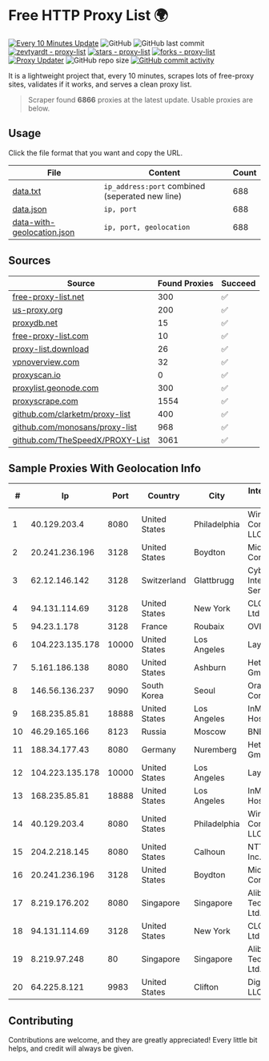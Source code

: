 
# Free HTTP Proxy List 🌍

[![Every 10 Minutes Update](https://github.com/mertguvencli/http-proxy-list/actions/workflows/main.yml/badge.svg?branch=main)](https://github.com/mertguvencli/http-proxy-list/actions/workflows/main.yml)
![GitHub](https://img.shields.io/github/license/mertguvencli/http-proxy-list)
![GitHub last commit](https://img.shields.io/github/last-commit/mertguvencli/http-proxy-list)
[![zevtyardt - proxy-list](https://img.shields.io/static/v1?label=zevtyardt&message=proxy-list&color=blue&logo=github)](https://github.com/zevtyardt/proxy-list "Go to GitHub repo")
[![stars - proxy-list](https://img.shields.io/github/stars/zevtyardt/proxy-list?style=social)](https://github.com/zevtyardt/proxy-list)
[![forks - proxy-list](https://img.shields.io/github/forks/zevtyardt/proxy-list?style=social)](https://github.com/zevtyardt/proxy-list)
[![Proxy Updater](https://github.com/zevtyardt/proxy-list/workflows/Proxy%20Updater/badge.svg)](https://github.com/zevtyardt/proxy-list/actions?query=workflow:"Proxy+Updater")
![GitHub repo size](https://img.shields.io/github/repo-size/zevtyardt/proxy-list)
[![GitHub commit activity](https://img.shields.io/github/commit-activity/m/zevtyardt/proxy-list?logo=commits)](https://github.com/zevtyardt/proxy-list/commits/main)

It is a lightweight project that, every 10 minutes, scrapes lots of free-proxy sites, validates if it works, and serves a clean proxy list.

> Scraper found **6866** proxies at the latest update. Usable proxies are below.

## Usage

Click the file format that you want and copy the URL.

|File|Content|Count|
|----|-------|-----|
|[data.txt](https://raw.githubusercontent.com/mertguvencli/http-proxy-list/main/proxy-list/data.txt)|`ip_address:port` combined (seperated new line)|688|
|[data.json](https://raw.githubusercontent.com/mertguvencli/http-proxy-list/main/proxy-list/data.json)|`ip, port`|688|
|[data-with-geolocation.json](https://raw.githubusercontent.com/mertguvencli/http-proxy-list/main/proxy-list/data-with-geolocation.json)|`ip, port, geolocation`|688|

## Sources

|Source|Found Proxies|Succeed|
|------|-------------|-------|
|[free-proxy-list.net](https://free-proxy-list.net)|300|✅|
|[us-proxy.org](https://www.us-proxy.org)|200|✅|
|[proxydb.net](http://proxydb.net)|15|✅|
|[free-proxy-list.com](https://free-proxy-list.com/?page=&port=&type%5B%5D=http&type%5B%5D=https&up_time=0&search=Search)|10|✅|
|[proxy-list.download](https://www.proxy-list.download/HTTP)|26|✅|
|[vpnoverview.com](https://vpnoverview.com/privacy/anonymous-browsing/free-proxy-servers)|32|✅|
|[proxyscan.io](https://www.proxyscan.io)|0|✅|
|[proxylist.geonode.com](https://proxylist.geonode.com/api/proxy-list?limit=300&page=1&sort_by=lastChecked&sort_type=desc&protocols=http,https)|300|✅|
|[proxyscrape.com](https://api.proxyscrape.com/v2/?request=displayproxies&protocol=http&timeout=10000&country=all&ssl=all&anonymity=all)|1554|✅|
|[github.com/clarketm/proxy-list](https://raw.githubusercontent.com/clarketm/proxy-list/master/proxy-list-raw.txt)|400|✅|
|[github.com/monosans/proxy-list](https://raw.githubusercontent.com/monosans/proxy-list/main/proxies/http.txt)|968|✅|
|[github.com/TheSpeedX/PROXY-List](https://raw.githubusercontent.com/TheSpeedX/PROXY-List/master/http.txt)|3061|✅|


## Sample Proxies With Geolocation Info

|#|Ip|Port|Country|City|Internet Service Provider|
|-|--|----|-------|----|-------------------------|
|1|40.129.203.4|8080|United States|Philadelphia|Windstream Communications LLC|
|2|20.241.236.196|3128|United States|Boydton|Microsoft Corporation|
|3|62.12.146.142|3128|Switzerland|Glattbrugg|Cyberlink Internet Services AG|
|4|94.131.114.69|3128|United States|New York|CLOUD LEASE Ltd|
|5|94.23.1.178|3128|France|Roubaix|OVH ISP|
|6|104.223.135.178|10000|United States|Los Angeles|LayerHost|
|7|5.161.186.138|8080|United States|Ashburn|Hetzner Online GmbH|
|8|146.56.136.237|9090|South Korea|Seoul|Oracle Corporation|
|9|168.235.85.81|18888|United States|Los Angeles|InMotion Hosting, Inc.|
|10|46.29.165.166|8123|Russia|Moscow|BNET|
|11|188.34.177.43|8080|Germany|Nuremberg|Hetzner Online GmbH|
|12|104.223.135.178|10000|United States|Los Angeles|LayerHost|
|13|168.235.85.81|18888|United States|Los Angeles|InMotion Hosting, Inc.|
|14|40.129.203.4|8080|United States|Philadelphia|Windstream Communications LLC|
|15|204.2.218.145|8080|United States|Calhoun|NTT America, Inc.|
|16|20.241.236.196|3128|United States|Boydton|Microsoft Corporation|
|17|8.219.176.202|8080|Singapore|Singapore|Alibaba (US) Technology Co., Ltd.|
|18|94.131.114.69|3128|United States|New York|CLOUD LEASE Ltd|
|19|8.219.97.248|80|Singapore|Singapore|Alibaba (US) Technology Co., Ltd.|
|20|64.225.8.121|9983|United States|Clifton|DigitalOcean, LLC|



## Contributing

Contributions are welcome, and they are greatly appreciated! Every
little bit helps, and credit will always be given.

